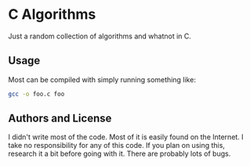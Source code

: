 # C Algorithms
Just a random collection of algorithms and whatnot in C. 

## Usage
Most can be compiled with simply running something like:

```bash
gcc -o foo.c foo
```

## Authors and License
I didn't write most of the code. Most of it is easily found on the Internet.
I take no responsibility for any of this code. If you plan on using this,
research it a bit before going with it. There are probably lots of bugs.
